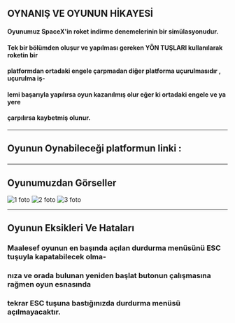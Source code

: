 ## OYNANIŞ VE OYUNUN HİKAYESİ
#### Oyunumuz SpaceX'in roket indirme denemelerinin bir simülasyonudur.
#### Tek bir bölümden oluşur ve yapılması gereken YÖN TUŞLARI kullanılarak roketin bir 
#### platformdan ortadaki engele çarpmadan diğer platforma uçurulmasıdır , uçurulma iş-
#### lemi başarıyla yapılırsa oyun kazanılmış olur eğer ki ortadaki engele ve ya yere 
#### çarpılırsa kaybetmiş olunur.
***
## Oyunun Oynabileceği platformun linki :
###
***
## Oyunumuzdan Görseller 
![1 foto](https://user-images.githubusercontent.com/76706592/204622046-73734bd6-967d-4291-983e-65b49fc8fede.PNG)
![2 foto](https://user-images.githubusercontent.com/76706592/204622076-1232a900-284b-4378-94cd-67fcdefbcbfe.PNG)
![3 foto](https://user-images.githubusercontent.com/76706592/204622087-aaeb9599-0fb0-4d73-a23c-cacd70de263b.PNG)
***
## Oyunun Eksikleri Ve Hataları
### Maalesef oyunun en başında açılan durdurma menüsünü ESC tuşuyla kapatabilecek olma-
### nıza ve orada bulunan yeniden başlat butonun çalışmasına rağmen oyun esnasında
### tekrar ESC tuşuna bastığınızda durdurma menüsü açılmayacaktır.
